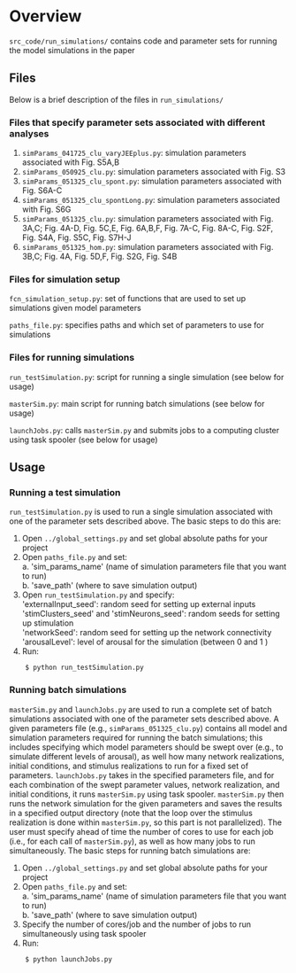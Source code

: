 
# Overview

`src_code/run_simulations/` contains code and parameter sets for running the model simulations in the paper

## Files

Below is a brief description of the files in `run_simulations/`

### Files that specify parameter sets associated with different analyses

1. `simParams_041725_clu_varyJEEplus.py`: simulation parameters associated with Fig. S5A,B  
2. `simParams_050925_clu.py`: simulation parameters associated with Fig. S3  
3. `simParams_051325_clu_spont.py`: simulation parameters associated with Fig. S6A-C  
4. `simParams_051325_clu_spontLong.py`: simulation parameters associated with Fig. S6G  
5. `simParams_051325_clu.py`: simulation parameters associated with Fig. 3A,C; Fig. 4A-D, Fig. 5C,E, Fig. 6A,B,F, Fig. 7A-C, Fig. 8A-C, Fig. S2F, Fig. S4A, Fig. S5C, Fig. S7H-J
6. `simParams_051325_hom.py`: simulation parameters associated with Fig. 3B,C; Fig. 4A, Fig. 5D,F, Fig. S2G, Fig. S4B  

### Files for simulation setup  
    
`fcn_simulation_setup.py`: set of functions that are used to set up simulations given model parameters
   
`paths_file.py`: specifies paths and which set of parameters to use for simulations  

### Files for running simulations

`run_testSimulation.py`: script for running a single simulation (see below for usage)  

`masterSim.py`: main script for running batch simulations (see below for usage)

`launchJobs.py`: calls `masterSim.py` and submits jobs to a computing cluster using task spooler (see below for usage)

## Usage

### Running a test simulation 

`run_testSimulation.py` is used to run a single simulation associated with one of the parameter sets described above. The basic steps to do this are:  

1. Open `../global_settings.py` and set global absolute paths for your project  
2. Open `paths_file.py` and set:  
	a. 'sim_params_name' (name of simulation parameters file that you want to run)  
	b. 'save_path' (where to save simulation output)  
3. Open `run_testSimulation.py` and specify:  
    'externalInput_seed': random seed for setting up external inputs  
    'stimClusters_seed' and 'stimNeurons_seed': random seeds for setting up stimulation  
    'networkSeed': random seed for setting up the network connectivity  
    'arousalLevel': level of arousal for the simulation (between 0 and 1  )
3. Run:  
```
    $ python run_testSimulation.py
``` 
    

### Running batch simulations

`masterSim.py` and `launchJobs.py` are used to run a complete set of batch simulations associated with one of the parameter sets described above. A given parameters file (e.g., `simParams_051325_clu.py`) contains all model and simulation parameters required for running the batch simulations; this includes specifying which model parameters should be swept over (e.g., to simulate different levels of arousal), as well how many network realizations, initial conditions, and stimulus realizations to run for a fixed set of parameters. `launchJobs.py` takes in the specified parameters file, and for each combination of the swept parameter values, network realization, and initial conditions, it runs `masterSim.py` using task spooler. `masterSim.py` then runs the network simulation for the given parameters and saves the results in a specified output directory (note that the loop over the stimulus realization is done within `masterSim.py`, so this part is not parallelized). The user must specify ahead of time the number of cores to use for each job (i.e., for each call of `masterSim.py`), as well as how many jobs to run simultaneously. The basic steps for running batch simulations are:  


1. Open `../global_settings.py` and set global absolute paths for your project  
2. Open `paths_file.py` and set:  
	a. 'sim_params_name' (name of simulation parameters file that you want to run)    
	b. 'save_path' (where to save simulation output)  
3. Specify the number of cores/job and the number of jobs to run simultaneously using task spooler  
4. Run:
```
    $ python launchJobs.py
``` 
